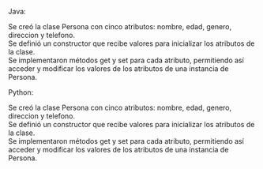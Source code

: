 

Java: <br />

Se creó la clase Persona con cinco atributos: nombre, edad, genero, direccion y telefono.<br />
Se definió un constructor que recibe valores para inicializar los atributos de la clase.<br />
Se implementaron métodos get y set para cada atributo, permitiendo así acceder y modificar los valores de los atributos de una instancia de Persona.<br />

Python:<br />

Se creó la clase Persona con cinco atributos: nombre, edad, genero, direccion y telefono.<br />
Se definió un constructor que recibe valores para inicializar los atributos de la clase.<br />
Se implementaron métodos get y set para cada atributo, permitiendo así acceder y modificar los valores de los atributos de una instancia de Persona.<br />
